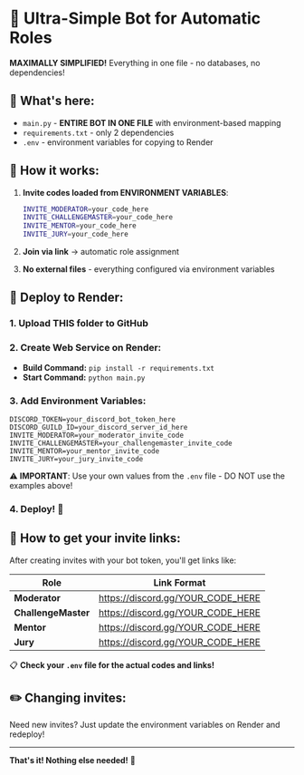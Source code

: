 # 🤖 Ultra-Simple Bot for Automatic Roles

**MAXIMALLY SIMPLIFIED!** Everything in one file - no databases, no dependencies!

## 📁 What's here:

- `main.py` - **ENTIRE BOT IN ONE FILE** with environment-based mapping
- `requirements.txt` - only 2 dependencies  
- `.env` - environment variables for copying to Render

## 🎯 How it works:

1. **Invite codes loaded from ENVIRONMENT VARIABLES**:
   ```bash
   INVITE_MODERATOR=your_code_here
   INVITE_CHALLENGEMASTER=your_code_here
   INVITE_MENTOR=your_code_here
   INVITE_JURY=your_code_here
   ```

2. **Join via link** → automatic role assignment
3. **No external files** - everything configured via environment variables

## 🚀 Deploy to Render:

### 1. Upload THIS folder to GitHub

### 2. Create Web Service on Render:
- **Build Command:** `pip install -r requirements.txt`
- **Start Command:** `python main.py`

### 3. Add Environment Variables:
```
DISCORD_TOKEN=your_discord_bot_token_here
DISCORD_GUILD_ID=your_discord_server_id_here
INVITE_MODERATOR=your_moderator_invite_code
INVITE_CHALLENGEMASTER=your_challengemaster_invite_code
INVITE_MENTOR=your_mentor_invite_code
INVITE_JURY=your_jury_invite_code
```

⚠️ **IMPORTANT**: Use your own values from the `.env` file - DO NOT use the examples above!

### 4. Deploy! 🎉

## 🔗 How to get your invite links:

After creating invites with your bot token, you'll get links like:

| Role | Link Format |
|------|-------------|
| **Moderator** | https://discord.gg/YOUR_CODE_HERE |
| **ChallengeMaster** | https://discord.gg/YOUR_CODE_HERE |
| **Mentor** | https://discord.gg/YOUR_CODE_HERE |
| **Jury** | https://discord.gg/YOUR_CODE_HERE |

📋 **Check your `.env` file for the actual codes and links!**

## ✏️ Changing invites:

Need new invites? Just update the environment variables on Render and redeploy!

---

**That's it! Nothing else needed!** 🚀
